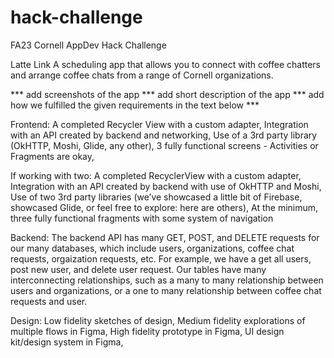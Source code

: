 # hack-challenge
FA23 Cornell AppDev Hack Challenge

Latte Link
A scheduling app that allows you to connect with coffee chatters and arrange coffee chats from a range of Cornell organizations.

*** add screenshots of the app *** add short description of the app
*** add how we fulfilled the given requirements in the text below ***

Frontend:
A completed Recycler View with a custom adapter,
Integration with an API created by backend and networking,
Use of a 3rd party library (OkHTTP, Moshi, Glide, any other),
3 fully functional screens - Activities or Fragments are okay,

If working with two:
A completed RecyclerView with a custom adapter,
Integration with an API created by backend with use of OkHTTP and Moshi,
Use of two 3rd party libraries (we’ve showcased a little bit of Firebase, showcased Glide, or feel free to explore: here are others),
At the minimum, three fully functional fragments with some system of navigation

Backend:
The backend API has many GET, POST, and DELETE requests for our many databases, which include users, organizations, coffee chat requests, orgaization requests, etc. For example, we have a get all users, post new user, and delete user request. Our tables have many interconnecting relationships, such as a many to many relationship between users and organizations, or a one to many relationship between coffee chat requests and user.

Design:
Low fidelity sketches of design,
Medium fidelity explorations of multiple flows in Figma,
High fidelity prototype in Figma,
UI design kit/design system in Figma,




